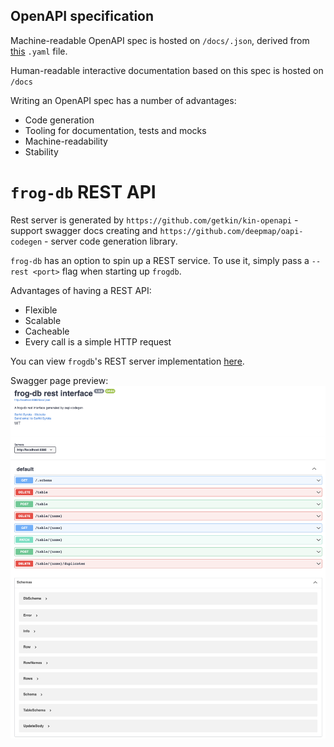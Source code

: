 ## OpenAPI specification

Machine-readable OpenAPI spec is hosted on `/docs/.json`, derived from [this](../src/web/server/.openapi.yaml) `.yaml` file.

Human-readable interactive documentation based on this spec is hosted on `/docs`

Writing an OpenAPI spec has a number of advantages:

- Code generation
- Tooling for documentation, tests and mocks
- Machine-readability
- Stability

# `frog-db` REST API

Rest server is generated by `https://github.com/getkin/kin-openapi` - support swagger docs creating and `https://github.com/deepmap/oapi-codegen` - server code generation library.

`frog-db` has an option to spin up a REST service. To use it, simply pass a `--rest <port>` flag when starting up `frogdb`.

Advantages of having a REST API:

- Flexible
- Scalable
- Cacheable
- Every call is a simple HTTP request

You can view `frogdb`'s REST server implementation [here](../src/web/web.go).

Swagger page preview:
![Swagger page](../img/swagger.png)
